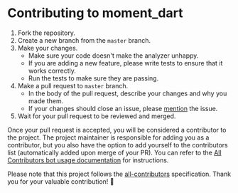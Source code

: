 # Contributing to moment_dart

1. Fork the repository.
2. Create a new branch from the `master` branch.
3. Make your changes.
    * Make sure your code doesn't make the analyzer unhappy.
    * If you are adding a new feature, please write tests to ensure that it
    works correctly.
    * Run the tests to make sure they are passing.
4. Make a pull request to `master` branch.
    * In the body of the pull request, describe your changes and why you made them.
    * If your changes should close an issue, please
    [mention](https://docs.github.com/en/issues/tracking-your-work-with-issues/linking-a-pull-request-to-an-issue)
    the issue.
5. Wait for your pull request to be reviewed and merged.

Once your pull request is accepted, you will be considered a contributor to the
project. The project maintainer is responsible for adding you as a contributor,
but you also have the option to add yourself to the contributors list
(automatically added upon merge of your PR). You can refer to the
[All Contributors bot usage documentation](https://allcontributors.org/docs/en/bot/usage)
for instructions.

Please note that this project follows the [all-contributors](https://allcontributors.org/)
specification. Thank you for your valuable contribution! 💖
